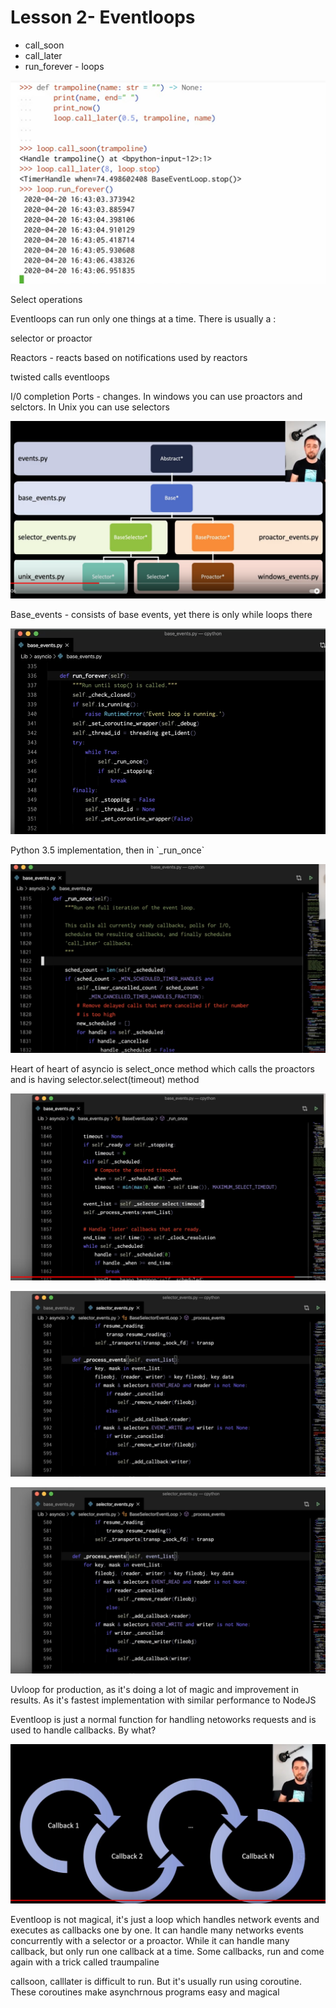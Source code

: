 # Lesson 2- Eventloops

* call\_soon
* call\_later
* run\_forever - loops

![](../.gitbook/assets/image.png)

Select operations

Eventloops can run only one things at a time. There is usually a :

selector or proactor

Reactors - reacts based on notifications used by reactors

twisted calls eventloops

I/0 completion Ports - changes. In windows you can use proactors and selctors. In Unix you can use selectors

![](<../.gitbook/assets/image (6).png>)

Base\_events - consists of base events, yet there is only while loops there

![](<../.gitbook/assets/image (8).png>)

Python 3.5 implementation, then in \`_run_once\`

![](<../.gitbook/assets/image (9).png>)

Heart of heart of asyncio is select\_once method which calls the proactors and is having selector.select(timeout) method

![](<../.gitbook/assets/image (10).png>)

![](<../.gitbook/assets/image (11) (1).png>)

![](<../.gitbook/assets/image (11) (1) (1).png>)



Uvloop for production, as it's doing a lot of magic and improvement in results. As it's fastest implementation with similar performance to NodeJS

Eventloop is just a normal function for handling netoworks requests and is used to handle callbacks. By what?

![](<../.gitbook/assets/image (14).png>)

Eventloop is not magical, it's just a loop which handles network events and executes as callbacks one by one. It can handle many networks events concurrently with a selector or a proactor. While it can handle many callback, but only run one callback at a time. Some callbacks, run and come again with a trick called traumpaline

callsoon, calllater is difficult to run. But it's usually run using coroutine. These coroutines make asynchrnous programs easy and magical
